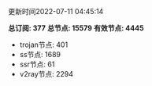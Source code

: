 更新时间2022-07-11 04:45:14

**总订阅: 377**
**总节点: 15579**
**有效节点: 4445**
- trojan节点: 401
- ss节点: 1689
- ssr节点: 61
- v2ray节点: 2294
